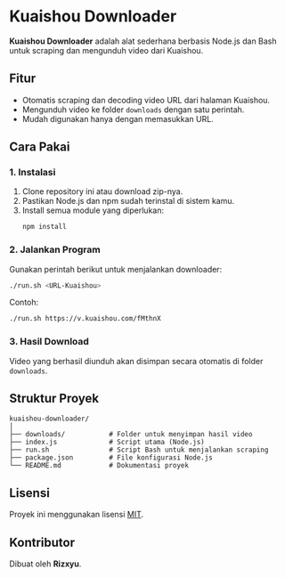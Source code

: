 
# Kuaishou Downloader

**Kuaishou Downloader** adalah alat sederhana berbasis Node.js dan Bash untuk scraping dan mengunduh video dari Kuaishou. 

## Fitur
- Otomatis scraping dan decoding video URL dari halaman Kuaishou.
- Mengunduh video ke folder `downloads` dengan satu perintah.
- Mudah digunakan hanya dengan memasukkan URL.

## Cara Pakai

### 1. Instalasi
1. Clone repository ini atau download zip-nya.
2. Pastikan Node.js dan npm sudah terinstal di sistem kamu.
3. Install semua module yang diperlukan:
   ```bash
   npm install
   ```

### 2. Jalankan Program
Gunakan perintah berikut untuk menjalankan downloader:
```bash
./run.sh <URL-Kuaishou>
```

Contoh:
```bash
./run.sh https://v.kuaishou.com/fMthnX
```

### 3. Hasil Download
Video yang berhasil diunduh akan disimpan secara otomatis di folder `downloads`.

## Struktur Proyek
```
kuaishou-downloader/
│
├── downloads/           # Folder untuk menyimpan hasil video
├── index.js             # Script utama (Node.js)
├── run.sh               # Script Bash untuk menjalankan scraping
├── package.json         # File konfigurasi Node.js
└── README.md            # Dokumentasi proyek
```

## Lisensi
Proyek ini menggunakan lisensi [MIT](https://opensource.org/licenses/MIT).

## Kontributor
Dibuat oleh **Rizxyu**.
